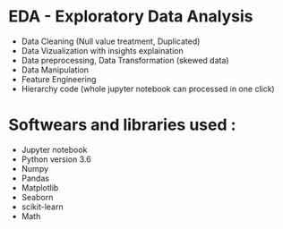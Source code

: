 # EDA - Exploratory Data Analysis
- Data Cleaning (Null value treatment, Duplicated)
- Data Vizualization with insights explaination
- Data preprocessing, Data Transformation (skewed data)
- Data Manipulation
- Feature Engineering
- Hierarchy code (whole jupyter notebook can processed in one click)


# Softwears and libraries used :

- Jupyter notebook
- Python version 3.6
- Numpy
- Pandas
- Matplotlib
- Seaborn
- scikit-learn
- Math
